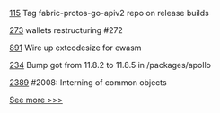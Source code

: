 
[115](https://github.com/hyperledger/fabric-protos/pull/115) Tag fabric-protos-go-apiv2 repo on release builds

[273](https://github.com/hyperledger-labs/fabric-token-sdk/pull/273) wallets restructuring #272

[891](https://github.com/hyperledger-labs/solang/pull/891) Wire up extcodesize for ewasm

[234](https://github.com/hyperledger-labs/fabric-operations-console/pull/234) Bump got from 11.8.2 to 11.8.5 in /packages/apollo

[2389](https://github.com/hyperledger/iroha/pull/2389) #2008: Interning of common objects


[See more >>>](https://start-here.hyperledger.org/pull-requests)

